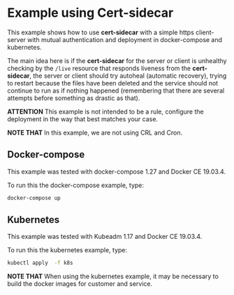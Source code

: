 # Example using **Cert-sidecar**

This example shows how to use **cert-sidecar** with a simple https client-server with mutual authentication and deployment in docker-compose and kubernetes.

The main idea here is if the **cert-sidecar** for the server or client is unhealthy checking by the `/live` resource that responds liveness from the **cert-sidecar**, the server or client should try autoheal (automatic recovery), trying to restart because the files have been deleted and the service should not continue to run as if nothing happened (remembering that there are several attempts before something as drastic as that).

__ATTENTION__  This example is not intended to be a rule, configure the deployment in the way that best matches your case.

__NOTE THAT__ In this example, we are not using CRL and Cron.

## Docker-compose

This example was tested with docker-compose 1.27 and Docker CE 19.03.4.

To run this the docker-compose example, type:

```sh
docker-compose up
```

## Kubernetes

This example was tested with Kubeadm 1.17 and Docker CE 19.03.4.

To run this the kubernetes example, type:

```sh
kubectl apply  -f k8s
```

__NOTE THAT__ When using the kubernetes example, it may be necessary to build the docker images for customer and service.